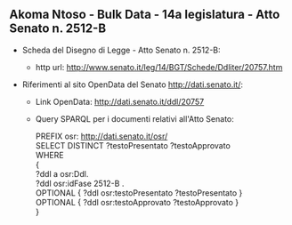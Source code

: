 ## Akoma Ntoso - Bulk Data - 14a legislatura - Atto Senato n. 2512-B ##

* Scheda del Disegno di Legge - Atto Senato n. 2512-B:
	* http url: http://www.senato.it/leg/14/BGT/Schede/Ddliter/20757.htm

* Riferimenti al sito OpenData del Senato http://dati.senato.it/:
	* Link OpenData: http://dati.senato.it/ddl/20757
	* Query SPARQL per i documenti relativi all'Atto Senato:

        PREFIX osr: <http://dati.senato.it/osr/>  
		SELECT DISTINCT ?testoPresentato ?testoApprovato  
		WHERE  
		{  
		    ?ddl a osr:Ddl.  
		    ?ddl osr:idFase 2512-B .  
		    OPTIONAL { ?ddl osr:testoPresentato ?testoPresentato }  
		    OPTIONAL { ?ddl osr:testoApprovato ?testoApprovato }  
		}
		